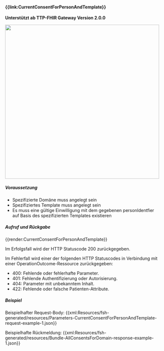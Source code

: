 #### **{{link:CurrentConsentForPersonAndTemplate}}**
**Unterstützt ab TTP-FHIR Gateway Version 2.0.0**
<p align="left">
  <img width="500" src="https://www.ths-greifswald.de/wp-content/uploads/2021/06/fhirgateway-gics.png">
</p>

##### **Voraussetzung**
- Spezifizierte Domäne muss angelegt sein
- Spezifiziertes Template muss angelegt sein
- Es muss eine gültige Einwilligung mit dem gegebenen personIdentfier auf Basis des spezifizierten Templates existieren

##### **Aufruf und Rückgabe**
{{render:CurrentConsentForPersonAndTemplate}}

Im Erfolgsfall wird der HTTP Statuscode 200 zurückgegeben.

Im Fehlerfall wird einer der folgenden HTTP Statuscodes in Verbindung mit einer OperationOutcome-Ressource zurückgegeben:
* 400: Fehlende oder fehlerhafte Parameter.
* 401: Fehlende Authentifizierung oder Autorisierung.
* 404: Parameter mit unbekanntem Inhalt.
* 422: Fehlende oder falsche Patienten-Attribute.

##### **Beispiel**
Beispielhafter Request-Body:
{{xml:Resources/fsh-generated/resources/Parameters-CurrentConsentForPersonAndTemplate-request-example-1.json}}

Beispielhafte Rückmeldung:
{{xml:Resources/fsh-generated/resources/Bundle-AllConsentsForDomain-response-example-1.json}}
